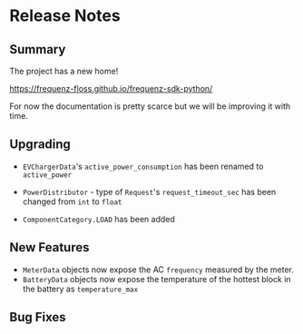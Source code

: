 # Release Notes

## Summary

The project has a new home!

https://frequenz-floss.github.io/frequenz-sdk-python/

For now the documentation is pretty scarce but we will be improving it with
time.

## Upgrading

<!-- Here goes notes on how to upgrade from previous versions, including deprecations and what they should be replaced with -->

* `EVChargerData`'s `active_power_consumption` has been renamed to `active_power`

* `PowerDistributor` - type of `Request`'s `request_timeout_sec` has been changed from `int` to `float`

* `ComponentCategory.LOAD` has been added

## New Features

<!-- Here goes the main new features and examples or instructions on how to use them -->

* `MeterData` objects now expose the AC `frequency` measured by the meter.
* `BatteryData` objects now expose the temperature of the hottest block in the
  battery as `temperature_max`

## Bug Fixes

<!-- Here goes notable bug fixes that are worth a special mention or explanation -->
